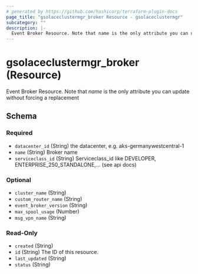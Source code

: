 ```yaml
---
# generated by https://github.com/hashicorp/terraform-plugin-docs
page_title: "gsolaceclustermgr_broker Resource - gsolaceclustermgr"
subcategory: ""
description: |-
  Event Broker Resource. Note that name is the only attribute you can update without forcing a replacement
---
```


# gsolaceclustermgr_broker (Resource)

Event Broker Resource. Note that *name* is the only attribute you can update without forcing a replacement



<!-- schema generated by tfplugindocs -->
## Schema

### Required

- `datacenter_id` (String) the datacenter, e.g. aks-germanywestcentral-1
- `name` (String) Broker name
- `serviceclass_id` (String) Serviceclass_id like DEVELOPER, ENTERPRISE_250_STANDALONE,... (see api docs)

### Optional

- `cluster_name` (String)
- `custom_router_name` (String)
- `event_broker_version` (String)
- `max_spool_usage` (Number)
- `msg_vpn_name` (String)

### Read-Only

- `created` (String)
- `id` (String) The ID of this resource.
- `last_updated` (String)
- `status` (String)
